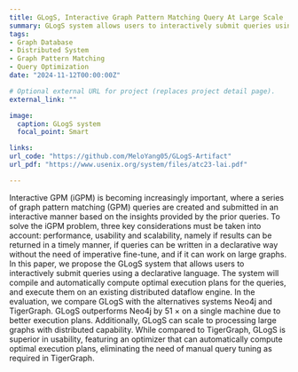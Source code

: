 ```yaml
---
title: GLogS, Interactive Graph Pattern Matching Query At Large Scale
summary: GLogS system allows users to interactively submit queries using a declarative language, which will be compiled and automatically optimized, and eventually executed on the GAIA dataflow engine.
tags:
- Graph Database
- Distributed System
- Graph Pattern Matching
- Query Optimization
date: "2024-11-12T00:00:00Z"

# Optional external URL for project (replaces project detail page).
external_link: ""

image:
  caption: GLogS system
  focal_point: Smart

links: 
url_code: "https://github.com/MeloYang05/GLogS-Artifact"
url_pdf: "https://www.usenix.org/system/files/atc23-lai.pdf"

---
```


Interactive GPM (iGPM) is becoming increasingly important, where a series of graph pattern matching (GPM) queries are created and submitted in an interactive manner based on the insights provided by the prior queries. To solve the iGPM problem, three key considerations must be taken into account: performance, usability and scalability, namely if results can be returned in a timely manner, if queries can be written in a declarative way without the need of imperative fine-tune, and if it can work on large graphs. In this paper, we propose the GLogS system that allows users to interactively submit queries using a declarative language. The system will compile and automatically compute optimal execution plans for the queries, and execute them on an existing distributed dataflow engine. In the evaluation, we compare GLogS with the alternatives systems Neo4j and TigerGraph. GLogS outperforms Neo4j by 51 × on a single machine due to better execution plans. Additionally, GLogS can scale to processing large graphs with distributed capability. While compared to TigerGraph, GLogS is superior in usability, featuring an optimizer that can automatically compute optimal execution plans, eliminating the need of manual query tuning as required in TigerGraph.
